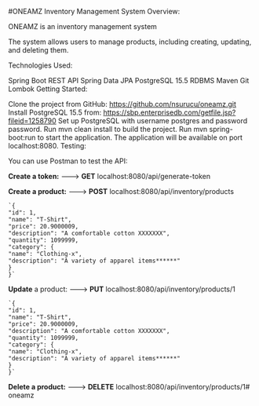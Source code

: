#ONEAMZ Inventory Management System
Overview:

ONEAMZ is an inventory management system

The system allows users to manage products, including creating, updating, and deleting them.

Technologies Used:

Spring Boot
REST API
Spring Data JPA
PostgreSQL 15.5 RDBMS
Maven
Git
Lombok
Getting Started:

Clone the project from GitHub: https://github.com/nsurucu/oneamz.git
Install PostgreSQL 15.5 from: https://sbp.enterprisedb.com/getfile.jsp?fileid=1258790
Set up PostgreSQL with username postgres and password password.
Run mvn clean install to build the project.
Run mvn spring-boot:run to start the application.
The application will be available on port localhost:8080.
Testing:

You can use Postman to test the API:

**Create a token:** --->
**GET**
localhost:8080/api/generate-token


**Create a product:** --->
**POST**
localhost:8080/api/inventory/products

    `{
    "id": 1,
    "name": "T-Shirt",
    "price": 20.9000009,
    "description": "A comfortable cotton XXXXXXX",
    "quantity": 1099999,
    "category": {
    "name": "Clothing-x",
    "description": "A variety of apparel items******"
    }
    }`


**Update** a product: --->
**PUT**
localhost:8080/api/inventory/products/1

    `{
    "id": 1,
    "name": "T-Shirt",
    "price": 20.9000009,
    "description": "A comfortable cotton XXXXXXX",
    "quantity": 1099999,
    "category": {
    "name": "Clothing-x",
    "description": "A variety of apparel items******"
    }
    }`


**Delete a product:** --->
**DELETE**
localhost:8080/api/inventory/products/1# oneamz